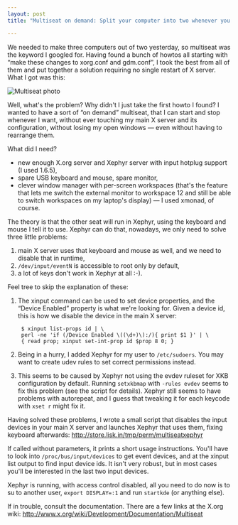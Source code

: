 ```yaml
---
layout: post
title: "Multiseat on demand: Split your computer into two whenever you want"

---
```


We needed to make three computers out of two yesterday, so multiseat was the
keyword I googled for. Having found a bunch of howtos all starting with “make
these changes to xorg.conf and gdm.conf”, I took the best from all of them and
put together a solution requiring no single restart of X server. What I got
was this:

![Multiseat photo](http://store.lisk.in/tmp/perm/multiseat.jpg)

Well, what's the problem? Why didn't I just take the first howto I found? I
wanted to have a sort of “on demand” multiseat, that I can start and stop
whenever I want, without ever touching my main X server and its configuration,
without losing my open windows — even without having to rearrange them.

What did I need?

  - new enough X.org server and Xephyr server with input hotplug support
    (I used 1.6.5),
  - spare USB keyboard and mouse, spare monitor,
  - clever window manager with per-screen workspaces (that's the feature that
    lets me switch the external monitor to workspace 12 and still be able to
    switch workspaces on my laptop's display) — I used xmonad, of course.

The theory is that the other seat will run in Xephyr, using the keyboard and
mouse I tell it to use. Xephyr can do that, nowadays, we only need to solve
three little problems:

1. main X server uses that keyboard and mouse as well, and we need to disable
   that in runtime,
2. `/dev/input/eventN` is accessible to root only by default,
3. a lot of keys don't work in Xephyr at all :-).

Feel tree to skip the explanation of these:

1. The xinput command can be used to set device properties, and the “Device
   Enabled” property is what we're looking for. Given a device id, this is how
   we disable the device in the main X server:

        $ xinput list-props id | \
        perl -ne 'if (/Device Enabled \((\d+)\):/){ print $1 }' | \
        { read prop; xinput set-int-prop id $prop 8 0; }

2. Being in a hurry, I added Xephyr for my user to `/etc/sudoers`. You may
   want to create udev rules to set correct permissions instead.

3. This seems to be caused by Xephyr not using the evdev ruleset for XKB
   configuration by default. Running `setxkbmap` with `-rules evdev` seems to
   fix this problem (see the script for details). Xephyr still seems to have
   problems with autorepeat, and I guess that tweaking it for each keycode
   with `xset r` might fix it.

Having solved these problems, I wrote a small script that disables the input
devices in your main X server and launches Xephyr that uses them, fixing
keyboard afterwards: <http://store.lisk.in/tmp/perm/multiseatxephyr>

If called without parameters, it prints a short usage instructions. You'll
have to look into `/proc/bus/input/devices` to get event devices, and at the
xinput list output to find input device ids. It isn't very robust, but in most
cases you'll be interested in the last two input devices.

Xephyr is running, with access control disabled, all you need to do now is to
su to another user, `export DISPLAY=:1` and run `startkde` (or anything else).

If in trouble, consult the documentation. There are a few links at the X.org
wiki: <http://www.x.org/wiki/Development/Documentation/Multiseat>
